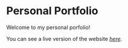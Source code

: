# Personal Portfolio

Welcome to my personal porfolio! 

You can see a live version of the website [<em>here</em>](https://etienne-bourganel.github.io/personal_portfolio/.).
